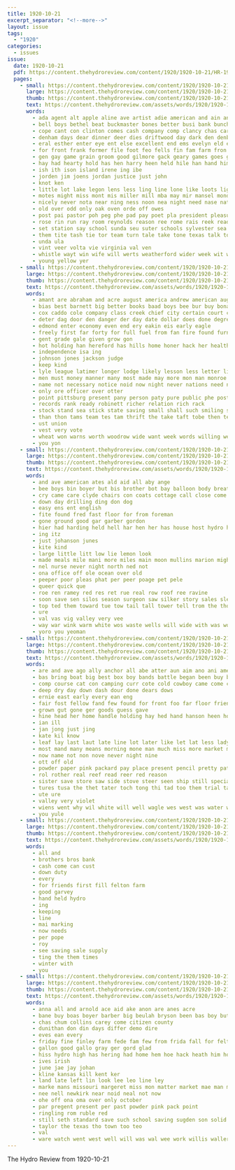 ```yaml
---
title: 1920-10-21
excerpt_separator: "<!--more-->"
layout: issue
tags:
  - "1920"
categories:
  - issues
issue:
  date: 1920-10-21
  pdf: https://content.thehydroreview.com/content/1920/1920-10-21/HR-1920-10-21.pdf
  pages:
    - small: https://content.thehydroreview.com/content/1920/1920-10-21/small/HR-1920-10-21-01.jpg
      large: https://content.thehydroreview.com/content/1920/1920-10-21/large/HR-1920-10-21-01.jpg
      thumb: https://content.thehydroreview.com/content/1920/1920-10-21/thumbnails/HR-1920-10-21-01.jpg
      text: https://content.thehydroreview.com/assets/words/1920/1920-10-21/HR-1920-10-21-01.txt
      words:
        - ada agent alt apple aline ave artist adie american and ain ann angie alan ates ast all avery are abe ace adkin aly ason ake ane aud
        - bell boys bethel beat buckmaster bones better busi bank bunch bells bride bet box bot buy ball brick board bound boat bis barn but back byron been bing
        - cope cant con clinton comes cash company comp clancy chas carne cashier caller cone cording church clos city can cin carnegie child clock care cee
        - denham days dear dinner deer dies driftwood day dark den denby done daughter
        - eral esther enter eye ent else excellent end ems evelyn eld ever ernest even enid
        - for front frank former file foot feo fells fin fam farm fron foo fon fava friends fill friday fine fiss ford folks fork fort fight from foss
        - gen gay game grain groom good gilmore gack geary games goes gave goad george gee green
        - hay had hearty hold has hen harry heen held hile han hand him half helper hydro house holy hager herndon hamilton hool hees hammond hare hams hall her how home haut
        - ish ith ison island irene ing ibe
        - jorden jim joens jordan justice just john
        - knot ken
        - little lot lake legon lens less ling line lone like loots light lad last lily large labor larger let lov lillian look lunch legion
        - motes might miss mont mis miller mill mba may mir mansel monday moe morning most mari mighty much mut mile mills mary magnan mauk
        - nicely never nota near ning ness noon nea night need nase nat now noel new north nee not name nor
        - old over odd only oak oven orde off owes
        - post pai pastor poh peg phe pad pay poet pla president pleasure pak pleasant pant parent pent point pfaff people passer place part pitzer pan parison pack patterson paras present past
        - rose rin run ray room reynolds reason ree rome rais reek read ridge robert ries rav rock raha rey reel red reas russel
        - set station say school sunda seu suter schools sylvester sea stent ser soon simmons schmidt saas soe said signal shall sam severe sad straw sim space schoo sion sie sith size she star sei stell sane sister sorman sun sear see sunday sein sorin settle surpris savas sey spain sat saturday such sain special swen
        - them tite tash tie tor team turn tale take tone texas talk toot toward the tah town trim tees than triplett then tol tomlin
        - unda ula
        - vint veer volta vie virginia val ven
        - whistle wayt win wife will werts weatherford wider week wit weather wright war was weeks wees with way wedding wily waller why wade well wish work worth wile went wane while wares
        - young yellow yer
    - small: https://content.thehydroreview.com/content/1920/1920-10-21/small/HR-1920-10-21-02.jpg
      large: https://content.thehydroreview.com/content/1920/1920-10-21/large/HR-1920-10-21-02.jpg
      thumb: https://content.thehydroreview.com/content/1920/1920-10-21/thumbnails/HR-1920-10-21-02.jpg
      text: https://content.thehydroreview.com/assets/words/1920/1920-10-21/HR-1920-10-21-02.txt
      words:
        - amant are abraham and acre august america andrew american aug art ator aid alter all
        - bias best barnett big better books baad boys bee bur buy bona bull bulls both but bui bank bonds been business burn breeding
        - cox caddo cole company class creek chief city certain court change can case citizen cry crosby county cases council con
        - deter dag door den danger der day date dollar does done degree dungy
        - edmond enter economy even end ery eakin eis early eagle
        - freely first far forty for full fuel from fan fire found furnish forget fer fore force
        - gent grade gale given grow gon
        - hot holding han hereford has hills home honer hack her health heads held herd hare holder heater him harding hydro howard hold hard hand hon
        - independence isa ing
        - johnson jones jackson judge
        - keep kind
        - lyle league latimer longer lodge likely lesson less letter list low laa laws law left lincoln last like land
        - men must money manner many most made may more mon man monroe mere means mote members mus
        - name not necessary notice noid now night never nations need names
        - only ore officer over otter
        - point pittsburg present pany person paty pure public phe postal price place per powers pay pears pope power pow porr
        - records rank ready robinett richer relation rich rack
        - stock stand sea stick state saving small shall such smiling shown sides safe sake show steady suich sen second senator self saye states single stone sale see school saben schools spring straw simple start study said save
        - than thon tams team tes tam thrift the take taft tobe then ten train too them test turns
        - ust union
        - vest very vote
        - wheat won warns worth woodrow wide want week words willing went will world wagon with white wine war williams while was wilson
        - you yon
    - small: https://content.thehydroreview.com/content/1920/1920-10-21/small/HR-1920-10-21-03.jpg
      large: https://content.thehydroreview.com/content/1920/1920-10-21/large/HR-1920-10-21-03.jpg
      thumb: https://content.thehydroreview.com/content/1920/1920-10-21/thumbnails/HR-1920-10-21-03.jpg
      text: https://content.thehydroreview.com/assets/words/1920/1920-10-21/HR-1920-10-21-03.txt
      words:
        - and ave american ates ald aid all aby ange
        - bee boys bin boyer but bis brother bot bay balloon body breath back brown blank big boy boer bridget bill buy
        - cry came care clyde chairs con coats cottage call close come col cate cor
        - down day drilling ding don dog
        - easy ens ent english
        - fite found fred fast floor for from foreman
        - gone ground good gar garber gordon
        - hier had harding held hell har hen her has house host hydro henke him hes heed hin hatfield haven
        - ing itz
        - just johanson junes
        - kite kind
        - large little litt low lie lemon look
        - made meals mile mani more miles main moon mullins marion might men mean moren
        - nel nurse never night north ned not
        - ona office off ole ocean over old
        - peeper poor pleas phat per peer poage pet pele
        - queer quick que
        - roe ren ramey red res ret rue real row roof ree ravine
        - soon save sen silos season surgeon saw silker story sales sleep shines standing suits sale sugden shor sat see size side scott settle stand sister smart servant states she saving shave slove seba stump
        - top ted them toward tue tow tail tall tower tell trom the tho then tam town treat thaw
        - ure
        - val vas vig valley very vee
        - way war wink warm white wos waste wells will wide with was work wit words want weit well
        - yoro you yeoman
    - small: https://content.thehydroreview.com/content/1920/1920-10-21/small/HR-1920-10-21-04.jpg
      large: https://content.thehydroreview.com/content/1920/1920-10-21/large/HR-1920-10-21-04.jpg
      thumb: https://content.thehydroreview.com/content/1920/1920-10-21/thumbnails/HR-1920-10-21-04.jpg
      text: https://content.thehydroreview.com/assets/words/1920/1920-10-21/HR-1920-10-21-04.txt
      words:
        - are and ave ago ally anchor all abe atter aun aim ano ani american
        - bas bring boat big best box boy bands battle began been buy brite ber both bor but brother bottle bally bird bot
        - comp course cat con camping curr cote cold cowboy came come cap conte cash can cory
        - deep dry day down dash dour done dears dows
        - ernie east early every ean eng
        - fair fost fellow fand few found for front foo far floor friends
        - grown gut gone ger goods guess gave
        - hine head her home handle holding hay hed hand hanson heen hought has heater hus
        - ian ill
        - jan jong just jing
        - kate kil know
        - leaf lay last laut late line lot later like let lat less lady
        - most mand many means morning mone man much miss more market mene mast
        - now name not non nove never night nine
        - ott off old
        - powder paper pink packard pay place present pencil pretty pat policy pigeon
        - rol rother real reef read reer red reason
        - sister save store saw side stove steer seen ship still special sell say southern sun seat she shall supper south said sides swack sant stay sat sin
        - tures tusa the thet tater toch tong thi tad too them trial take thon times than terre then thom tissue tell tiny tam tea try
        - ute ure
        - valley very violet
        - wiens went why wil white will well wagle wes west was water worth with
        - you yule
    - small: https://content.thehydroreview.com/content/1920/1920-10-21/small/HR-1920-10-21-05.jpg
      large: https://content.thehydroreview.com/content/1920/1920-10-21/large/HR-1920-10-21-05.jpg
      thumb: https://content.thehydroreview.com/content/1920/1920-10-21/thumbnails/HR-1920-10-21-05.jpg
      text: https://content.thehydroreview.com/assets/words/1920/1920-10-21/HR-1920-10-21-05.txt
      words:
        - all and
        - brothers bros bank
        - cash come can cust
        - down duty
        - every
        - for friends first fill felton farm
        - good garvey
        - hand held hydro
        - ing
        - keeping
        - line
        - mai marking
        - now needs
        - per pope
        - roy
        - see saving sale supply
        - ting the them times
        - winter with
        - you
    - small: https://content.thehydroreview.com/content/1920/1920-10-21/small/HR-1920-10-21-06.jpg
      large: https://content.thehydroreview.com/content/1920/1920-10-21/large/HR-1920-10-21-06.jpg
      thumb: https://content.thehydroreview.com/content/1920/1920-10-21/thumbnails/HR-1920-10-21-06.jpg
      text: https://content.thehydroreview.com/assets/words/1920/1920-10-21/HR-1920-10-21-06.txt
      words:
        - anna all and arnold ace aid ake anon are anes acre
        - bane buy boas boyer barber big beulah bryson been bas boy but below bur board bills ballot
        - chas chum collins carey come citizen county
        - dunithan don din days differ demo dire
        - eves ean every
        - friday fine finley farm fede fam few from frida fall for felton finney fink
        - gallon good gallo gray ger gord glad
        - hiss hydro high has hering had home hem hoe hack heath him house her
        - ives irish
        - june jae jay johan
        - kline kansas kill kent ker
        - land late left lin look lee leo line ley
        - marke mans missouri margeret miss mon matter market mae man mexico money
        - nee nell newkirk near noid neal not now
        - ohe off ona oma over only october
        - par pregent present per past powder pink pack point
        - ringling rom ruble red
        - still seth standard save such school saving sugden son solid sale shupp sell sunday saw staples service shiell spain salmon state
        - taylor the texas tho town too teo
        - val
        - ware watch went west well will was wal wee work willis waller while williams willow week weatherford with
---
```


The Hydro Review from 1920-10-21

<!--more-->

